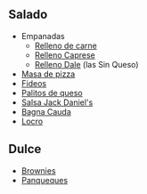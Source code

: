 Salado
------

-   Empanadas
    -   [Relleno de carne](relleno-de-carne.md)
    -   [Relleno Caprese](relleno-caprese.md)
    -   [Relleno Dale](relleno-dale.md) (las Sin Queso)
-   [Masa de pizza](masa-de-pizza.md)
-   [Fideos](fideos.md)
-   [Palitos de queso](palitos-de-queso.md)
-   [Salsa Jack Daniel's](salsa-jack-daniel-s.md)
-   [Bagna Cauda](bagna-cauda.md)
-   [Locro](locro.md)

Dulce
-----

-   [Brownies](brownies.md)
-   [Panqueques](panqueques.md)

